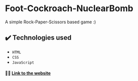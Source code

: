 # Foot-Cockroach-NuclearBomb
<p> A simple Rock-Paper-Scissors based game :) </p>

## ✔️ Technologies used

- ``HTML``
- ``CSS``
- ``JavaScript``

#### 👩‍💻 [Link to the website](https://clarayuki.github.io/Foot-Cockroach-NuclearBomb/)

